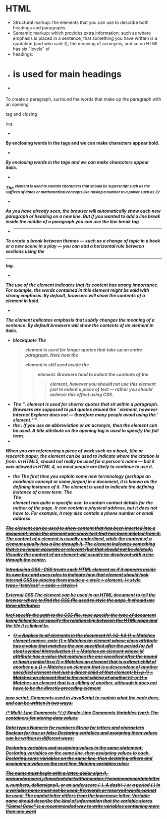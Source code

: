 # HTML

- Structural markup: the elements that you can use to describe both headings and paragraphs
- Semantic markup: which provides extra information; such as where emphasis is placed in 
a sentence, that something you have written is a quotation (and who said it), the
meaning of acronyms, and so on
HTML has six "levels" of
- headings:
- <h1> is used for main headings
- <p>
To create a paragraph, surround the words that make up the paragraph with an opening <p>
tag and closing </p> tag.
- <b>
By enclosing words in the tags <b> and </b> we can make characters appear bold.
- <i>
By enclosing words in the tags <i> and </i> we can make characters appear italic.
- <sup>
The <sup> element is used to contain characters that should be superscript such
as the suffixes of dates or mathematical concepts like raising a number to a power such
as 22
- <br />
As you have already seen, the browser will automatically show each new paragraph or heading
on a new line. But if you wanted to add a line break inside the middle of a paragraph you can
use the line break tag <br />
- <hr />
To create a break between themes — such as a change of topic in a book or a new scene
in a play — you can add a horizontal rule between sections using the <hr /> tag.
- <strong>
The use of the <strong> element indicates that its content has strong importance.
For example, the words contained in this element might be said with strong emphasis.
By default, browsers will show the contents of a <strong> element in bold.
- <em>
The <em> element indicates emphasis that subtly changes the meaning of a sentence.
By default browsers will show the contents of an <em> element in italic.

- blockquote
The <blockquote> element is used for longer quotes that take up an entire paragraph. Note
how the <p> element is still used inside the <blockquote> element.
Browsers tend to indent the contents of the <blockquote> element, however you should not
use this element just to indent a piece of text — rather you should achieve this effect using CSS.
- The <q>.
 element is used for shorter quotes that sit within a paragraph. Browsers are
supposed to put quotes around the <q> element, however Internet Explorer does not —
therefore many people avoid using the <q> element.
- the <abbr>: 
If you use an abbreviation or an acronym, then the <abbr> element can be used. A title
attribute on the opening tag is used to specify the full term.
- <cite>
When you are referencing a piece of work such as a book, film or research paper, the
<cite> element can be used to indicate where the citation is from.
In HTML5, <cite> should not really be used for a person's name — but it was allowed in
HTML 4, so most people are likely to continue to use it.
- the <dfn>
The first time you explain some new terminology (perhaps an academic concept or some
jargon) in a document, it is known as the defining instance of it.
The <dfn> element is used to indicate the defining instance of a new term.
The <address> 
The <address> element has
quite a specific use: to contain
contact details for the author of
the page.
It can contain a physical address, but it does not have to. For example, it may also contain a
phone number or email address.
<ins>
<del>
The <ins> element can be used to show content that has been inserted into a document, while
the <del> element can show text that has been deleted from it.
The content of a <ins> element is usually underlined, while the content of a <del> element
usually has a line through it.
<s>
The <s> element indicates something that is no longer accurate or relevant (but that
should not be deleted).
Visually the content of an <s> element will usually be displayed with a line through the center.


Introducing CSS :
CSS treats each HTML element as if it appears inside its own box and uses rules to indicate how that
element should look
Internal CSS
by placing them inside a < style > element. (< style type="text/css" > code < /style>)

External CSS
The element can be used in an HTML document to tell the browser where to find the CSS file used to style the page. It should use three attributes:

href specify the path to the CSS file.
type specify the type of document being linked to.
rel specify the relationship between the HTML page and the file it is linked to.
* {} = Applies to all elements in the document
h1, h2, h3 {} = Matches element names
.note {} = Matches an element whose class attribute has a value that
matches the one specified after the period (or full stop) symbol
#introduction {} = Matches an element whose id attribute has a value that
matches the one specified after the pound or hash symbol
li>a {} = Matches an element that is a direct child of another
p a {} = Matches an element that is a descendent of another specified
element (not just a direct child of that element)
h1+p {} = Matches an element that is the next sibling of another
h1~p {} = Matches an element that is a sibling of another, although it
does not have to be the directly preceding element



java script: Comments used in JavaScript to explain what the code does, and can be written in two ways:

/* Multi-Line Comments */
// Single-Line Comments
Variables (var): The containers for storing data values

Data types
Numeric for numbers
String for letters and characters
Boolean for true or false
Declaring variables and assigning them values can be written in different ways:

Declaring variables and assigning values in the same statement.
Declaring variables on the same line, then assigning values to each.
Declaring some variables on the same line, then declaring others and assigning a value on the next line.
Naming variables rules:

The name must begin with a letter, dollar sign ($), or an underscore (_). It must not start with a number.
The name can contain letters, numbers, dollar signs ($), or an underscore (_). A dash(-) or a period (.) in a variable name must not be used.
Keywords or reserved words cannot be used.
The capital letter differs from the lowercase letter.
Variable name should describe the kind of information that the variable stores
"Camel Case" is a recommended way to write variables containing more than one word


